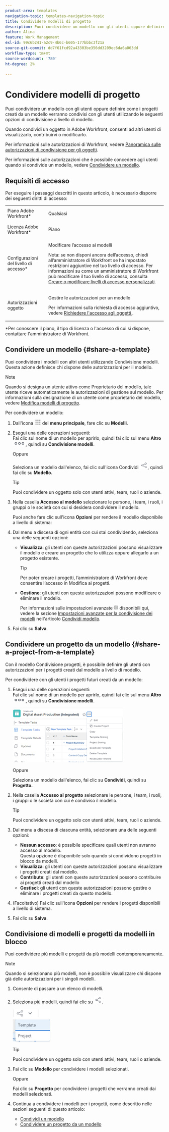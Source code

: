 ```yaml
---
product-area: templates
navigation-topic: templates-navigation-topic
title: Condividere modelli di progetto
description: Puoi condividere un modello con gli utenti oppure definire come i progetti creati da un modello verranno condivisi con gli utenti utilizzando le seguenti opzioni di condivisione a livello di modello.
author: Alina
feature: Work Management
exl-id: 99c6b241-a2c9-4b6c-b605-177bbbc3f21a
source-git-commit: dd7f61fcd92a43303be356dd3209ec6da6a063dd
workflow-type: tm+mt
source-wordcount: '780'
ht-degree: 2%

---
```


# Condividere modelli di progetto

Puoi condividere un modello con gli utenti oppure definire come i progetti creati da un modello verranno condivisi con gli utenti utilizzando le seguenti opzioni di condivisione a livello di modello.

Quando condividi un oggetto in Adobe Workfront, consenti ad altri utenti di visualizzarlo, contribuirvi o modificarlo.

Per informazioni sulle autorizzazioni di Workfront, vedere [Panoramica sulle autorizzazioni di condivisione per gli oggetti](../../../workfront-basics/grant-and-request-access-to-objects/sharing-permissions-on-objects-overview.md).

Per informazioni sulle autorizzazioni che è possibile concedere agli utenti quando si condivide un modello, vedere [Condividere un modello](../../../workfront-basics/grant-and-request-access-to-objects/share-a-template.md).

## Requisiti di accesso

Per eseguire i passaggi descritti in questo articolo, è necessario disporre dei seguenti diritti di accesso:

<table style="table-layout:auto"> 
 <col> 
 <col> 
 <tbody> 
  <tr> 
   <td role="rowheader">Piano Adobe Workfront*</td> 
   <td> <p>Qualsiasi </p> </td> 
  </tr> 
  <tr> 
   <td role="rowheader">Licenza Adobe Workfront*</td> 
   <td> <p>Piano </p> </td> 
  </tr> 
  <tr> 
   <td role="rowheader">Configurazioni del livello di accesso*</td> 
   <td> <p>Modificare l’accesso ai modelli</p> <p>Nota: se non disponi ancora dell’accesso, chiedi all’amministratore di Workfront se ha impostato restrizioni aggiuntive nel tuo livello di accesso. Per informazioni su come un amministratore di Workfront può modificare il tuo livello di accesso, consulta <a href="../../../administration-and-setup/add-users/configure-and-grant-access/create-modify-access-levels.md" class="MCXref xref">Creare o modificare livelli di accesso personalizzati</a>.</p> </td> 
  </tr> 
  <tr> 
   <td role="rowheader">Autorizzazioni oggetto</td> 
   <td> <p>Gestire le autorizzazioni per un modello</p> <p>Per informazioni sulla richiesta di accesso aggiuntivo, vedere <a href="../../../workfront-basics/grant-and-request-access-to-objects/request-access.md" class="MCXref xref">Richiedere l'accesso agli oggetti </a>.</p> </td> 
  </tr> 
 </tbody> 
</table>

&#42;Per conoscere il piano, il tipo di licenza o l&#39;accesso di cui si dispone, contattare l&#39;amministratore di Workfront.

## Condividere un modello {#share-a-template}

Puoi condividere i modelli con altri utenti utilizzando Condivisione modelli. Questa azione definisce chi dispone delle autorizzazioni per il modello.

>[!NOTE]
>
>Quando si designa un utente attivo come Proprietario del modello, tale utente riceve automaticamente le autorizzazioni di gestione sul modello. Per informazioni sulla designazione di un utente come proprietario del modello, vedere [Modifica modelli di progetto](../../../manage-work/projects/create-and-manage-templates/edit-templates.md).

Per condividere un modello:

1. Dall&#39;icona ![](assets/main-menu-icon.png) del **menu principale**, fare clic su **Modelli**.

1. Esegui una delle operazioni seguenti:\
   Fai clic sul nome di un modello per aprirlo, quindi fai clic sul menu **Altro** ![](assets/qs-more-icon-on-an-object.png), quindi su **Condivisione modelli**.

   Oppure

   Seleziona un modello dall&#39;elenco, fai clic sull&#39;icona Condividi ![](assets/share-icon.png), quindi fai clic su **Modello.**

   >[!TIP]
   >
   >Puoi condividere un oggetto solo con utenti attivi, team, ruoli o aziende.

1. Nella casella **Accesso al modello** selezionare le persone, i team, i ruoli, i gruppi o le società con cui si desidera condividere il modello.

   Puoi anche fare clic sull&#39;icona **Opzioni** per rendere il modello disponibile a livello di sistema:

1. Dal menu a discesa di ogni entità con cui stai condividendo, seleziona una delle seguenti opzioni:

   * **Visualizza**: gli utenti con queste autorizzazioni possono visualizzare il modello e creare un progetto che lo utilizza oppure allegarlo a un progetto esistente.

     >[!TIP]
     >
     >Per poter creare i progetti, l’amministratore di Workfront deve consentire l’accesso in Modifica ai progetti.

   * **Gestione**: gli utenti con queste autorizzazioni possono modificare o eliminare il modello.

     Per informazioni sulle impostazioni avanzate ![](assets/gear-icon-in-access-levels.png) disponibili qui, vedere la sezione [Impostazioni avanzate per la condivisione dei modelli](../../../workfront-basics/grant-and-request-access-to-objects/share-a-template.md#template-permissions) nell&#39;articolo [Condividi modello](../../../workfront-basics/grant-and-request-access-to-objects/share-a-template.md).

1. Fai clic su **Salva**.

## Condividere un progetto da un modello {#share-a-project-from-a-template}

Con il modello Condivisione progetti, è possibile definire gli utenti con autorizzazioni per i progetti creati dal modello a livello di modello.

Per condividere con gli utenti i progetti futuri creati da un modello:

1. Esegui una delle operazioni seguenti:\
   Fai clic sul nome di un modello per aprirlo, quindi fai clic sul menu **Altro** ![](assets/qs-more-icon-on-an-object.png), quindi su **Condivisione modelli**.

   ![Condividi progetto da modello](assets/project-sharing-on-template-nwe-2022-350x172.png)

   Oppure

   Seleziona un modello dall&#39;elenco, fai clic su **Condividi**, quindi su **Progetto.**

1. Nella casella **Accesso al progetto** selezionare le persone, i team, i ruoli, i gruppi o le società con cui è condiviso il modello.

   >[!TIP]
   >
   >Puoi condividere un oggetto solo con utenti attivi, team, ruoli o aziende.

1. Dal menu a discesa di ciascuna entità, selezionare una delle seguenti opzioni:

   * **Nessun accesso**: è possibile specificare quali utenti non avranno accesso al modello.\
     Questa opzione è disponibile solo quando si condividono progetti in blocco da modelli. 
   * **Visualizza**: gli utenti con queste autorizzazioni possono visualizzare i progetti creati dal modello.
   * **Contribute**: gli utenti con queste autorizzazioni possono contribuire ai progetti creati dal modello 
   * **Gestisci**: gli utenti con queste autorizzazioni possono gestire o eliminare i progetti creati da questo modello.

1. (Facoltativo) Fai clic sull&#39;icona **Opzioni** per rendere i progetti disponibili a livello di sistema.
1. Fai clic su **Salva**.

<!--
<div data-mc-conditions="QuicksilverOrClassic.Draft mode">
<h3>Overview of project sharing from other sources</h3>
<p>You may already have been assigned access to projects from other areas of Workfront. <br>You may have been assigned access to projects from the following areas: </p>
<ul>
<li>When a project is created<br>For more information about sharing projects when the project is created, see the "Access" section in <a href="../../../manage-work/projects/manage-projects/edit-projects.md" class="MCXref xref">Edit projects</a>.</li>
<li>When your Workfront administrator sets user access levels<br>For more information about setting access levels, see <a href="../../../administration-and-setup/add-users/configure-and-grant-access/create-modify-access-levels.md" class="MCXref xref">Create or modify custom access levels</a>.</li>
<li>When using the project access template</li>
</ul>
<p>When using the Template Project Sharing feature, if a user's access to a project is View, but you set the access permissions for Template Project Sharing to Manage, the user will have Manage permission for every project created using this specific template. The user will only have View permission for the other projects they are on.</p>
</div>
-->

## Condivisione di modelli e progetti da modelli in blocco

Puoi condividere più modelli e progetti da più modelli contemporaneamente.

>[!NOTE]
>
>Quando si selezionano più modelli, non è possibile visualizzare chi dispone già delle autorizzazioni per i singoli modelli.

1. Consente di passare a un elenco di modelli.
1. Seleziona più modelli, quindi fai clic su ![Condividi](assets/share-icon.png).

   ![Condivisione di modelli o progetti in blocco](assets/share-templates-projects-in-bulk-link-in-toolbar-nwe-2022.png)

   >[!TIP]
   >
   >Puoi condividere un oggetto solo con utenti attivi, team, ruoli o aziende.

1. Fai clic su **Modello** per condividere i modelli selezionati.

   Oppure

   Fai clic su **Progetto** per condividere i progetti che verranno creati dai modelli selezionati.

1. Continua a condividere i modelli per i progetti, come descritto nelle sezioni seguenti di questo articolo:

   * [Condividi un modello](#share-a-template)
   * [Condividere un progetto da un modello](#share-a-project-from-a-template)
